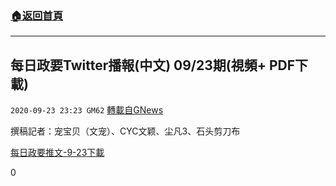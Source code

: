 ###  [:house:返回首頁](https://github.com/ourhimalayas/txt)
---

## 每日政要Twitter播報(中文) 09/23期(視頻+ PDF下載)
`2020-09-23 23:23 GM62` [轉載自GNews](https://gnews.org/zh-hant/380757/)

撰稿記者：宠宝⻉（⽂宠）、CYC⽂颖、尘凡3、⽯头剪⼑布

[每日政要推文-9-23](https://s3.amazonaws.com/gnews-media-offload/wp-content/uploads/2020/09/23232704/%E6%AF%8F%E6%97%A5%E6%8E%A8%E6%96%87-9-23.pdf)[下載](https://s3.amazonaws.com/gnews-media-offload/wp-content/uploads/2020/09/23232704/%E6%AF%8F%E6%97%A5%E6%8E%A8%E6%96%87-9-23.pdf)

0
